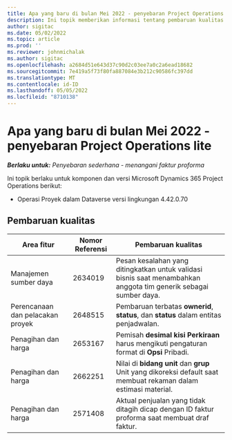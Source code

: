```yaml
---
title: Apa yang baru di bulan Mei 2022 - penyebaran Project Operations lite
description: Ini topik memberikan informasi tentang pembaruan kualitas yang tersedia dalam rilis Penyebaran Microsoft Dynamics 365 Project Operations lite mei 2022.
author: sigitac
ms.date: 05/02/2022
ms.topic: article
ms.prod: ''
ms.reviewer: johnmichalak
ms.author: sigitac
ms.openlocfilehash: a2684d51e643d37c90d2c03ee7a0c2a6ead18682
ms.sourcegitcommit: 7e419a5f73f80fa887084e3b212c90586fc397dd
ms.translationtype: MT
ms.contentlocale: id-ID
ms.lasthandoff: 05/05/2022
ms.locfileid: "8710138"
---
```

# <a name="whats-new-may-2022---project-operations-lite-deployment"></a>Apa yang baru di bulan Mei 2022 - penyebaran Project Operations lite

_**Berlaku untuk:** Penyebaran sederhana - menangani faktur proforma_

Ini topik berlaku untuk komponen dan versi Microsoft Dynamics 365 Project Operations berikut:

- Operasi Proyek dalam Dataverse versi lingkungan 4.42.0.70

## <a name="quality-updates"></a>Pembaruan kualitas

| Area fitur | Nomor Referensi | Pembaruan kualitas |
| --- | --- | --- |
| Manajemen sumber daya | 2634019 | Pesan kesalahan yang ditingkatkan untuk validasi bisnis saat menambahkan anggota tim generik sebagai sumber daya. |
| Perencanaan dan pelacakan proyek | 2648515 | Pembaruan terbatas **ownerid**, **status**, dan **status** dalam entitas penjadwalan. |
| Penagihan dan harga | 2653167 | Pemisah **desimal kisi Perkiraan** harus mengikuti pengaturan format di **Opsi** Pribadi. |
| Penagihan dan harga| 2662251 | Nilai di **bidang unit** dan **grup** Unit yang dikoreksi default saat membuat rekaman dalam estimasi material. |
| Penagihan dan harga| 2571408 | Aktual penjualan yang tidak ditagih dicap dengan ID faktur proforma saat membuat draf faktur. |
